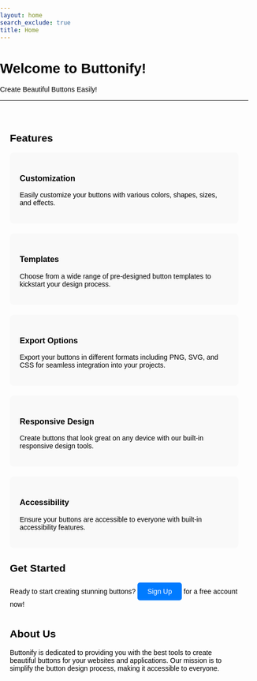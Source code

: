 ```yaml
---
layout: home
search_exclude: true
title: Home
---
```


# Welcome to Buttonify!

Create Beautiful Buttons Easily!

---

<div class="container">
    <section class="feature">
        <h2>Features</h2>
        <div class="feature-list">
            <div class="feature-item">
                <h3>Customization</h3>
                <p>Easily customize your buttons with various colors, shapes, sizes, and effects.</p>
            </div>
            <div class="feature-item">
                <h3>Templates</h3>
                <p>Choose from a wide range of pre-designed button templates to kickstart your design process.</p>
            </div>
            <div class="feature-item">
                <h3>Export Options</h3>
                <p>Export your buttons in different formats including PNG, SVG, and CSS for seamless integration into your projects.</p>
            </div>
            <div class="feature-item">
                <h3>Responsive Design</h3>
                <p>Create buttons that look great on any device with our built-in responsive design tools.</p>
            </div>
            <div class="feature-item">
                <h3>Accessibility</h3>
                <p>Ensure your buttons are accessible to everyone with built-in accessibility features.</p>
            </div>
        </div>
    </section>
    <section class="get-started">
        <h2>Get Started</h2>
        <p>Ready to start creating stunning buttons? <a href="http://127.0.0.1:4100/CPT/createuser/">Sign Up</a> for a free account now!</p>
    </section>
    <section class="about">
        <h2>About Us</h2>
        <p>Buttonify is dedicated to providing you with the best tools to create beautiful buttons for your websites and applications. Our mission is to simplify the button design process, making it accessible to everyone.</p>
    </section>
</div>

<style>
    body {
        font-family: Arial, sans-serif;
        margin: 0;
        padding: 0;
        color: black; 
    }

    .container {
        max-width: 800px;
        margin: 0 auto;
        padding: 20px;
    }

    .feature-list {
        display: grid;
        grid-template-columns: repeat(auto-fit, minmax(300px, 1fr));
        gap: 20px;
    }

    .feature-item {
        background-color: #f9f9f9;
        padding: 20px;
        border-radius: 8px;
        color: black;
    }

    .get-started a {
        display: inline-block;
        background-color: #007bff;
        color: #fff;
        padding: 10px 20px;
        text-decoration: none;
        border-radius: 5px;
    }
    
    .about {
        margin-top: 40px;
    }
</style>
